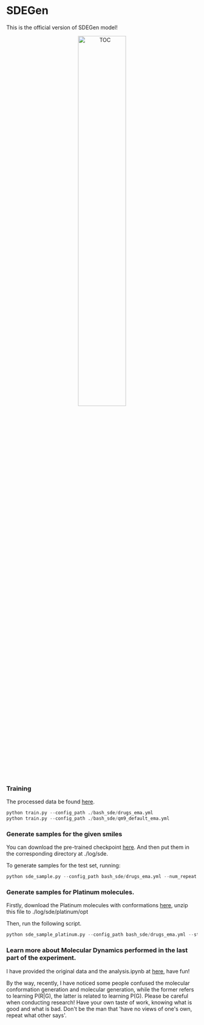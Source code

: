 # SDEGen
This is the official version of  SDEGen model! 

<div align=center>
<img src="./pic/TOC.png" width="50%" height="50%" alt="TOC" align=center />
</div>


### Training

The processed data be found [here](https://doi.org/10.5281/zenodo.7938100).

```python
python train.py --config_path ./bash_sde/drugs_ema.yml
python train.py --config_path ./bash_sde/qm9_default_ema.yml
```



### Generate samples for the given smiles

You can download the pre-trained checkpoint  [here](https://drive.google.com/file/d/1KpixpWnypOXgdF5uM7m6uNmuR8D4Nba8/view?usp=share_link). And then put them in the corresponding directory at ./log/sde. 

To generate samples for the test set, running:

```python
python sde_sample.py --config_path bash_sde/drugs_ema.yml --num_repeat 100 --smiles C[C@H]1CCCN(C(=O)C2CCN(S(=O)(=O)c3cccc4nonc34)CC2)C1
```



### Generate samples for Platinum molecules.

Firstly, download the Platinum molecules with conformations [here](https://drive.google.com/drive/folders/15USiInCf4u8JPmRnCRcH8yb1Fzf1G_mS?usp=share_link), unzip this file to ./log/sde/platinum/opt

Then, run the following script. 

```python
python sde_sample_platinum.py --config_path bash_sde/drugs_ema.yml --start 0 --end 200 
```



### Learn more about Molecular Dynamics performed in the last part of the experiment.

I have provided the original data and the analysis.ipynb at [here](https://drive.google.com/file/d/15JuBGy1obSFm-2p8wR2iBbryXyIGMvXM/view?usp=share_link), have fun!

By the way, recently, I have noticed some people confused the molecular conformation generation and molecular generation, while the former refers to learning P(R|G), the latter is related to learning P(G).
Please be careful when conducting research! Have your own taste of work, knowing what is good and what is bad. Don't be the man that 'have no views of one's own, repeat what other says'. 
